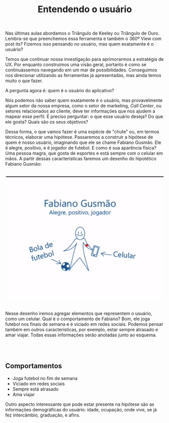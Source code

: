 <div align="center">
  
  # Entendendo o usuário
  
</div>

<br>

Nas últimas aulas abordamos o Triângulo de Keeley ou Triângulo de Ouro. Lembra-se que preenchemos essa ferramenta e também o 360º View com post its? Fizemos isso pensando no usuário, mas quem exatamente é o usuário?

Temos que continuar nossa investigação para aprimorarmos a estratégia de UX. Por enquanto construímos uma visão geral, portanto é como se continuássemos navegando em um mar de possibilidades. Conseguimos nos direcionar utilizando as ferramentas já apresentadas, mas ainda temos muito o que fazer.

A pergunta agora é: quem é o usuário do aplicativo?

Nós podemos não saber quem exatamente é o usuário, mas provavelmente algum setor da nossa empresa, como o setor de marketing, *Call Center*, ou setores relacionados ao cliente, deve ter informações que nos ajudem a mapear esse perfil. É preciso perguntar: o que esse usuário deseja? Do que ele gosta? Quais são os seus objetivos?

Dessa forma, o que vamos fazer é uma espécie de "chute" ou, em termos técnicos, elaborar uma hipótese. Passaremos a construir a hipótese de quem é nosso usuário, imaginando que ele se chame Fabiano Gusmão. Ele é alegre, positivo, e é jogador de futebol. E como é sua aparência física? Uma pessoa magra, que gosta de esportes e está sempre com o celular em mãos. A partir dessas características faremos um desenho do hipotético Fabiano Gusmão:

<br>

<div align="center">

<img src="images/fabiano-gusmao.png" alt="Fabiano Gusmão" width="500">

</div>

<br>

Nesse desenho iremos agregar elementos que representem o usuário, como um celular. Qual é o comportamento de Fabiano? Bom, ele joga futebol nos finais de semana e é viciado em redes sociais. Podemos pensar também em outros características, por exemplo, estar sempre atrasado e amar viajar. Todas essas informações serão anotadas junto ao esquema.

<br><br>

## Comportamentos

+ Joga futebol no fim de semana
+ Viciado em redes sociais
+ Sempre está atrasado
+ Ama viajar

Outro aspecto interessante que pode estar presente na hipótese são as informações demográficas do usuário: idade, ocupação, onde vive, se já fez intercâmbio, graduação, e afins.